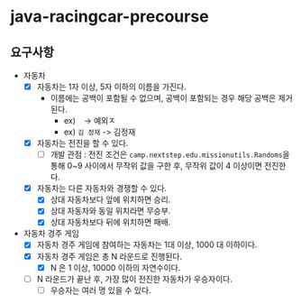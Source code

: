 # java-racingcar-precourse

## 요구사항
- 자동차
  - [X] 자동차는 1자 이상, 5자 이하의 이름을 가진다.
    - 이름에는 공백이 포함될 수 없으며, 공백이 포함되는 경우 해당 공백은 제거된다. 
      - ex) ` ` -> 예외ㅈ
      - ex) ` 김 정재 ` -> 김정재
  - [X] 자동차는 전진을 할 수 있다.
    - [ ] 개발 관점 : 전진 조건은 `camp.nextstep.edu.missionutils.Randoms`을 통해 0~9 사이에서 무작위 값을 구한 후,
      무작위 값이 4 이상이면 전진한다.
  - [X] 자동차는 다른 자동차와 경쟁할 수 있다.
    - [X] 상대 자동차보다 앞에 위치하면 승리.
    - [X] 상대 자동차와 동일 위치라면 무승부.
    - [X] 상대 자동차보다 뒤에 위치하면 패배.

- 자동차 경주 게임
  - [X] 자동차 경주 게임에 참여하는 자동차는 1대 이상, 1000 대 이하이다.
  - [X] 자동차 경주 게임은 총 N 라운드로 진행된다.
    - [X] N 은 1 이상, 10000 이하의 자연수이다.
  - [ ] N 라운드가 끝난 후, 가장 많이 전진한 자동차가 우승자이다.
    - [ ] 우승자는 여러 명 있을 수 있다.
